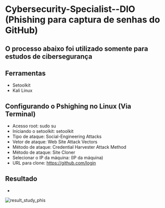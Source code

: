 # Cybersecurity-Specialist--DIO (Phishing para captura de senhas do GitHub)

## O processo abaixo foi utilizado somente para estudos de cibersegurança

## Ferramentas
- Setoolkit
- Kali Linux

## Configurando o Pshighing no Linux (Via Terminal)
- Acesso root: sudo su
- Iniciando o setoolkit: setoolkit
- Tipo de ataque: Social-Engineering Attacks
- Vetor de ataque: Web Site Attack Vectors
- Método de ataque: Credential Harvester Attack Method 
- Método de ataque: Site Cloner
- Selecionar o IP da máquina: (IP da máquina)
- URL para clone: https://github.com/login

## Resultado
-
![result_study_phis](https://user-images.githubusercontent.com/122748390/226114226-a4bfc9e9-0641-4a1e-9b4e-bd16173172d7.png)

